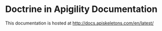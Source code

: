 Doctrine in Apigility Documentation
===================================

This documentation is hosted at http://docs.apiskeletons.com/en/latest/
